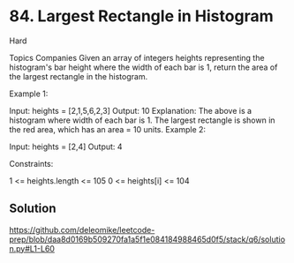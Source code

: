 # 84. Largest Rectangle in Histogram
Hard

Topics
Companies
Given an array of integers heights representing the histogram's bar height where the width of each bar is 1, return the area of the largest rectangle in the histogram.

 

Example 1:


Input: heights = [2,1,5,6,2,3]
Output: 10
Explanation: The above is a histogram where width of each bar is 1.
The largest rectangle is shown in the red area, which has an area = 10 units.
Example 2:


Input: heights = [2,4]
Output: 4
 

Constraints:

1 <= heights.length <= 105
0 <= heights[i] <= 104

## Solution

https://github.com/deleomike/leetcode-prep/blob/daa8d0169b509270fa1a5f1e084184988465d0f5/stack/q6/solution.py#L1-L60